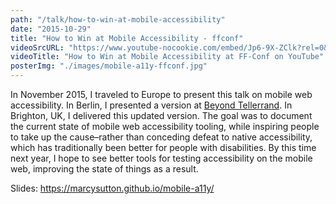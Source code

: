 ```yaml
---
path: "/talk/how-to-win-at-mobile-accessibility"
date: "2015-10-29"
title: "How to Win at Mobile Accessibility - ffconf"
videoSrcURL: "https://www.youtube-nocookie.com/embed/Jp6-9X-ZClk?rel=0&amp;showinfo=0"
videoTitle: "How to Win at Mobile Accessibility at FF-Conf on YouTube"
posterImg: "./images/mobile-a11y-ffconf.jpg"
---
```


In November 2015, I traveled to Europe to present this talk on mobile web accessibility. In Berlin, I presented a version at <a href="https://beyondtellerrand.com/events/berlin-2015/speakers/marcy-sutton">Beyond Tellerrand</a>. In Brighton, UK, I delivered this updated version. The goal was to document the current state of mobile web accessibility tooling, while inspiring people to take up the cause–rather than conceding defeat to native accessibility, which has traditionally been better for people with disabilities. By this time next year, I hope to see better tools for testing accessibility on the mobile web, improving the state of things as a result.

Slides: <a href="https://marcysutton.github.io/mobile-a11y/">https://marcysutton.github.io/mobile-a11y/</a>
